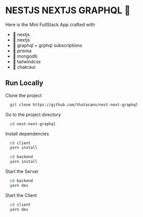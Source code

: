 # NESTJS NEXTJS GRAPHQL 🚀

Here is the Mini FullStack App crafted with

- 🚀 nestjs
- 🚀 nextjs
- 🚀 graphql + grphql subscriptions
- 🚀 prisma
- 🚀 mongodb
- 🚀 tailwindcss
- 🚀 chakraui

## Run Locally

Clone the project

```bash
  git clone https://github.com/thutasann/nest-next-graphql
```

Go to the project directory

```bash
  cd nest-next-graphql
```

Install dependencies

```bash
  cd client
  yarn install
```

```bash
  cd backend
  yarn install
```

Start the Server

```bash
  cd backend
  yarn dev
```

Start the Client

```bash
  cd client
  yarn dev
```
